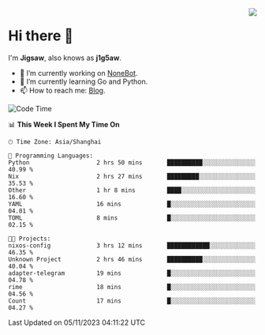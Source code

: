 <a href="#">
  <img align="right" src="https://github-readme-stats.vercel.app/api?username=j1g5awi&count_private=true&show_icons=true&title_color=80070B&text_color=B3B3B3&bg_color=212121&icon_color=80070B" />
</a>

# Hi there 👋

I'm **Jigsaw**, also knows as **j1g5aw**.

- 🔭 I’m currently working on [NoneBot](https://github.com/nonebot).
- 🌱 I’m currently learning Go and Python.
- 📫 How to reach me: [Blog](https://blog.maddestroyer.xyz/).

<!--START_SECTION:waka-->
![Code Time](http://img.shields.io/badge/Code%20Time-1%2C295%20hrs-blue)

📊 **This Week I Spent My Time On** 

```text
🕑︎ Time Zone: Asia/Shanghai

💬 Programming Languages: 
Python                   2 hrs 50 mins       ██████████░░░░░░░░░░░░░░░   40.99 % 
Nix                      2 hrs 27 mins       █████████░░░░░░░░░░░░░░░░   35.53 % 
Other                    1 hr 8 mins         ████░░░░░░░░░░░░░░░░░░░░░   16.60 % 
YAML                     16 mins             █░░░░░░░░░░░░░░░░░░░░░░░░   04.01 % 
TOML                     8 mins              █░░░░░░░░░░░░░░░░░░░░░░░░   02.15 % 

🐱‍💻 Projects: 
nixos-config             3 hrs 12 mins       ████████████░░░░░░░░░░░░░   46.35 % 
Unknown Project          2 hrs 46 mins       ██████████░░░░░░░░░░░░░░░   40.04 % 
adapter-telegram         19 mins             █░░░░░░░░░░░░░░░░░░░░░░░░   04.78 % 
rime                     18 mins             █░░░░░░░░░░░░░░░░░░░░░░░░   04.56 % 
Count                    17 mins             █░░░░░░░░░░░░░░░░░░░░░░░░   04.27 % 
```


 Last Updated on 05/11/2023 04:11:22 UTC
<!--END_SECTION:waka-->
